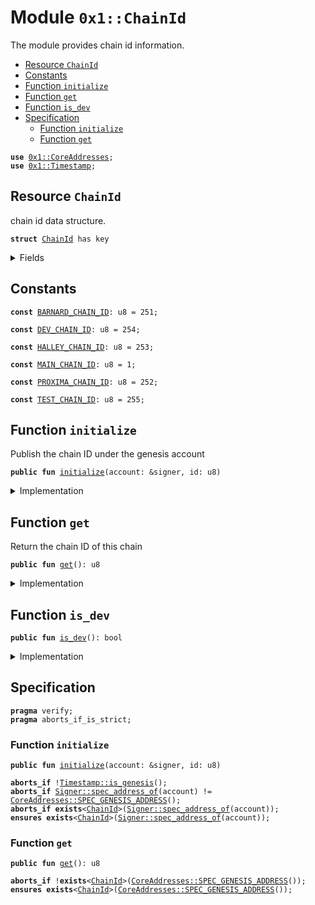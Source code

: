 
<a name="0x1_ChainId"></a>

# Module `0x1::ChainId`

The module provides chain id information.


-  [Resource `ChainId`](#0x1_ChainId_ChainId)
-  [Constants](#@Constants_0)
-  [Function `initialize`](#0x1_ChainId_initialize)
-  [Function `get`](#0x1_ChainId_get)
-  [Function `is_dev`](#0x1_ChainId_is_dev)
-  [Specification](#@Specification_1)
    -  [Function `initialize`](#@Specification_1_initialize)
    -  [Function `get`](#@Specification_1_get)


<pre><code><b>use</b> <a href="CoreAddresses.md#0x1_CoreAddresses">0x1::CoreAddresses</a>;
<b>use</b> <a href="Timestamp.md#0x1_Timestamp">0x1::Timestamp</a>;
</code></pre>



<a name="0x1_ChainId_ChainId"></a>

## Resource `ChainId`

chain id data structure.


<pre><code><b>struct</b> <a href="ChainId.md#0x1_ChainId">ChainId</a> has key
</code></pre>



<details>
<summary>Fields</summary>


<dl>
<dt>
<code>id: u8</code>
</dt>
<dd>
 real id.
</dd>
</dl>


</details>

<a name="@Constants_0"></a>

## Constants


<a name="0x1_ChainId_BARNARD_CHAIN_ID"></a>



<pre><code><b>const</b> <a href="ChainId.md#0x1_ChainId_BARNARD_CHAIN_ID">BARNARD_CHAIN_ID</a>: u8 = 251;
</code></pre>



<a name="0x1_ChainId_DEV_CHAIN_ID"></a>



<pre><code><b>const</b> <a href="ChainId.md#0x1_ChainId_DEV_CHAIN_ID">DEV_CHAIN_ID</a>: u8 = 254;
</code></pre>



<a name="0x1_ChainId_HALLEY_CHAIN_ID"></a>



<pre><code><b>const</b> <a href="ChainId.md#0x1_ChainId_HALLEY_CHAIN_ID">HALLEY_CHAIN_ID</a>: u8 = 253;
</code></pre>



<a name="0x1_ChainId_MAIN_CHAIN_ID"></a>



<pre><code><b>const</b> <a href="ChainId.md#0x1_ChainId_MAIN_CHAIN_ID">MAIN_CHAIN_ID</a>: u8 = 1;
</code></pre>



<a name="0x1_ChainId_PROXIMA_CHAIN_ID"></a>



<pre><code><b>const</b> <a href="ChainId.md#0x1_ChainId_PROXIMA_CHAIN_ID">PROXIMA_CHAIN_ID</a>: u8 = 252;
</code></pre>



<a name="0x1_ChainId_TEST_CHAIN_ID"></a>



<pre><code><b>const</b> <a href="ChainId.md#0x1_ChainId_TEST_CHAIN_ID">TEST_CHAIN_ID</a>: u8 = 255;
</code></pre>



<a name="0x1_ChainId_initialize"></a>

## Function `initialize`

Publish the chain ID under the genesis account


<pre><code><b>public</b> <b>fun</b> <a href="ChainId.md#0x1_ChainId_initialize">initialize</a>(account: &signer, id: u8)
</code></pre>



<details>
<summary>Implementation</summary>


<pre><code><b>public</b> <b>fun</b> <a href="ChainId.md#0x1_ChainId_initialize">initialize</a>(account: &signer, id: u8) {
    <a href="Timestamp.md#0x1_Timestamp_assert_genesis">Timestamp::assert_genesis</a>();
    <a href="CoreAddresses.md#0x1_CoreAddresses_assert_genesis_address">CoreAddresses::assert_genesis_address</a>(account);
    move_to(account, <a href="ChainId.md#0x1_ChainId">ChainId</a> { id });
}
</code></pre>



</details>

<a name="0x1_ChainId_get"></a>

## Function `get`

Return the chain ID of this chain


<pre><code><b>public</b> <b>fun</b> <a href="ChainId.md#0x1_ChainId_get">get</a>(): u8
</code></pre>



<details>
<summary>Implementation</summary>


<pre><code><b>public</b> <b>fun</b> <a href="ChainId.md#0x1_ChainId_get">get</a>(): u8 <b>acquires</b> <a href="ChainId.md#0x1_ChainId">ChainId</a> {
    borrow_global&lt;<a href="ChainId.md#0x1_ChainId">ChainId</a>&gt;(<a href="CoreAddresses.md#0x1_CoreAddresses_GENESIS_ADDRESS">CoreAddresses::GENESIS_ADDRESS</a>()).id
}
</code></pre>



</details>

<a name="0x1_ChainId_is_dev"></a>

## Function `is_dev`



<pre><code><b>public</b> <b>fun</b> <a href="ChainId.md#0x1_ChainId_is_dev">is_dev</a>(): bool
</code></pre>



<details>
<summary>Implementation</summary>


<pre><code><b>public</b> <b>fun</b> <a href="ChainId.md#0x1_ChainId_is_dev">is_dev</a>(): bool <b>acquires</b> <a href="ChainId.md#0x1_ChainId">ChainId</a> {
    <a href="ChainId.md#0x1_ChainId_get">get</a>() == <a href="ChainId.md#0x1_ChainId_DEV_CHAIN_ID">DEV_CHAIN_ID</a>
}
</code></pre>



</details>

<a name="@Specification_1"></a>

## Specification



<pre><code><b>pragma</b> verify;
<b>pragma</b> aborts_if_is_strict;
</code></pre>



<a name="@Specification_1_initialize"></a>

### Function `initialize`


<pre><code><b>public</b> <b>fun</b> <a href="ChainId.md#0x1_ChainId_initialize">initialize</a>(account: &signer, id: u8)
</code></pre>




<pre><code><b>aborts_if</b> !<a href="Timestamp.md#0x1_Timestamp_is_genesis">Timestamp::is_genesis</a>();
<b>aborts_if</b> <a href="Signer.md#0x1_Signer_spec_address_of">Signer::spec_address_of</a>(account) != <a href="CoreAddresses.md#0x1_CoreAddresses_SPEC_GENESIS_ADDRESS">CoreAddresses::SPEC_GENESIS_ADDRESS</a>();
<b>aborts_if</b> <b>exists</b>&lt;<a href="ChainId.md#0x1_ChainId">ChainId</a>&gt;(<a href="Signer.md#0x1_Signer_spec_address_of">Signer::spec_address_of</a>(account));
<b>ensures</b> <b>exists</b>&lt;<a href="ChainId.md#0x1_ChainId">ChainId</a>&gt;(<a href="Signer.md#0x1_Signer_spec_address_of">Signer::spec_address_of</a>(account));
</code></pre>



<a name="@Specification_1_get"></a>

### Function `get`


<pre><code><b>public</b> <b>fun</b> <a href="ChainId.md#0x1_ChainId_get">get</a>(): u8
</code></pre>




<pre><code><b>aborts_if</b> !<b>exists</b>&lt;<a href="ChainId.md#0x1_ChainId">ChainId</a>&gt;(<a href="CoreAddresses.md#0x1_CoreAddresses_SPEC_GENESIS_ADDRESS">CoreAddresses::SPEC_GENESIS_ADDRESS</a>());
<b>ensures</b> <b>exists</b>&lt;<a href="ChainId.md#0x1_ChainId">ChainId</a>&gt;(<a href="CoreAddresses.md#0x1_CoreAddresses_SPEC_GENESIS_ADDRESS">CoreAddresses::SPEC_GENESIS_ADDRESS</a>());
</code></pre>
